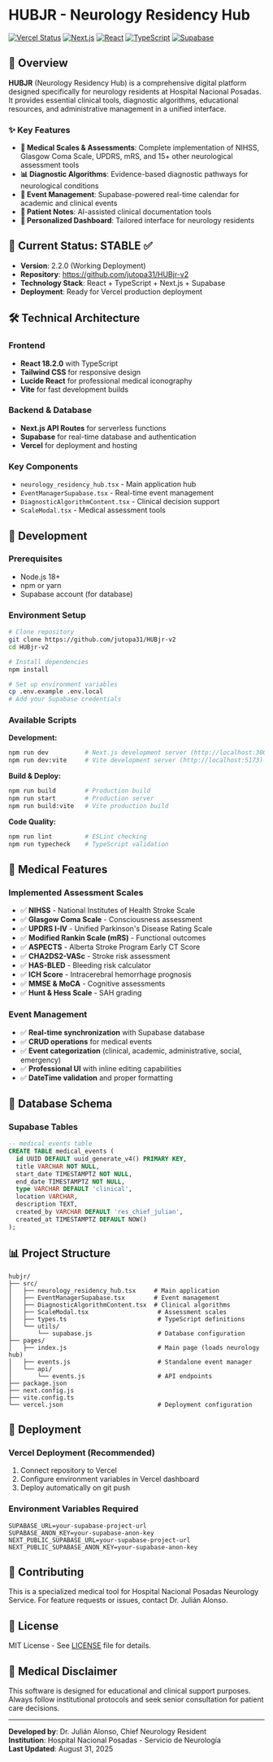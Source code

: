 # HUBJR - Neurology Residency Hub

[![Vercel Status](https://img.shields.io/badge/Vercel-Deployed-brightgreen)](https://github.com/jutopa31/HUBjr-v2)
[![Next.js](https://img.shields.io/badge/Next.js-14.2.31-blue)](https://nextjs.org/)
[![React](https://img.shields.io/badge/React-18.2.0-61DAFB)](https://reactjs.org/)
[![TypeScript](https://img.shields.io/badge/TypeScript-5.2.2-3178C6)](https://www.typescriptlang.org/)
[![Supabase](https://img.shields.io/badge/Supabase-Database-3ECF8E)](https://supabase.com/)

## 🏥 Overview

**HUBJR** (Neurology Residency Hub) is a comprehensive digital platform designed specifically for neurology residents at Hospital Nacional Posadas. It provides essential clinical tools, diagnostic algorithms, educational resources, and administrative management in a unified interface.

### ✨ Key Features

- **🧠 Medical Scales & Assessments**: Complete implementation of NIHSS, Glasgow Coma Scale, UPDRS, mRS, and 15+ other neurological assessment tools
- **📊 Diagnostic Algorithms**: Evidence-based diagnostic pathways for neurological conditions
- **📅 Event Management**: Supabase-powered real-time calendar for academic and clinical events
- **📝 Patient Notes**: AI-assisted clinical documentation tools
- **🎯 Personalized Dashboard**: Tailored interface for neurology residents

## 🚀 Current Status: STABLE ✅

- **Version**: 2.2.0 (Working Deployment)
- **Repository**: https://github.com/jutopa31/HUBjr-v2
- **Technology Stack**: React + TypeScript + Next.js + Supabase
- **Deployment**: Ready for Vercel production deployment

## 🛠️ Technical Architecture

### Frontend
- **React 18.2.0** with TypeScript
- **Tailwind CSS** for responsive design
- **Lucide React** for professional medical iconography
- **Vite** for fast development builds

### Backend & Database
- **Next.js API Routes** for serverless functions
- **Supabase** for real-time database and authentication
- **Vercel** for deployment and hosting

### Key Components
- `neurology_residency_hub.tsx` - Main application hub
- `EventManagerSupabase.tsx` - Real-time event management
- `DiagnosticAlgorithmContent.tsx` - Clinical decision support
- `ScaleModal.tsx` - Medical assessment tools

## 🔧 Development

### Prerequisites
- Node.js 18+ 
- npm or yarn
- Supabase account (for database)

### Environment Setup
```bash
# Clone repository
git clone https://github.com/jutopa31/HUBjr-v2
cd HUBjr-v2

# Install dependencies
npm install

# Set up environment variables
cp .env.example .env.local
# Add your Supabase credentials
```

### Available Scripts

**Development:**
```bash
npm run dev          # Next.js development server (http://localhost:3000)
npm run dev:vite     # Vite development server (http://localhost:5173)
```

**Build & Deploy:**
```bash
npm run build        # Production build
npm run start        # Production server
npm run build:vite   # Vite production build
```

**Code Quality:**
```bash
npm run lint         # ESLint checking
npm run typecheck    # TypeScript validation
```

## 🏥 Medical Features

### Implemented Assessment Scales
- ✅ **NIHSS** - National Institutes of Health Stroke Scale
- ✅ **Glasgow Coma Scale** - Consciousness assessment
- ✅ **UPDRS I-IV** - Unified Parkinson's Disease Rating Scale
- ✅ **Modified Rankin Scale (mRS)** - Functional outcomes
- ✅ **ASPECTS** - Alberta Stroke Program Early CT Score
- ✅ **CHA2DS2-VASc** - Stroke risk assessment
- ✅ **HAS-BLED** - Bleeding risk calculator
- ✅ **ICH Score** - Intracerebral hemorrhage prognosis
- ✅ **MMSE & MoCA** - Cognitive assessments
- ✅ **Hunt & Hess Scale** - SAH grading

### Event Management
- ✅ **Real-time synchronization** with Supabase database
- ✅ **CRUD operations** for medical events
- ✅ **Event categorization** (clinical, academic, administrative, social, emergency)
- ✅ **Professional UI** with inline editing capabilities
- ✅ **DateTime validation** and proper formatting

## 🔐 Database Schema

### Supabase Tables
```sql
-- medical_events table
CREATE TABLE medical_events (
  id UUID DEFAULT uuid_generate_v4() PRIMARY KEY,
  title VARCHAR NOT NULL,
  start_date TIMESTAMPTZ NOT NULL,
  end_date TIMESTAMPTZ NOT NULL,
  type VARCHAR DEFAULT 'clinical',
  location VARCHAR,
  description TEXT,
  created_by VARCHAR DEFAULT 'res_chief_julian',
  created_at TIMESTAMPTZ DEFAULT NOW()
);
```

## 📊 Project Structure

```
hubjr/
├── src/
│   ├── neurology_residency_hub.tsx     # Main application
│   ├── EventManagerSupabase.tsx        # Event management
│   ├── DiagnosticAlgorithmContent.tsx  # Clinical algorithms
│   ├── ScaleModal.tsx                   # Assessment scales
│   ├── types.ts                         # TypeScript definitions
│   └── utils/
│       └── supabase.js                  # Database configuration
├── pages/
│   ├── index.js                         # Main page (loads neurology hub)
│   ├── events.js                        # Standalone event manager
│   └── api/
│       └── events.js                    # API endpoints
├── package.json
├── next.config.js
├── vite.config.ts
└── vercel.json                          # Deployment configuration
```

## 🚀 Deployment

### Vercel Deployment (Recommended)
1. Connect repository to Vercel
2. Configure environment variables in Vercel dashboard
3. Deploy automatically on git push

### Environment Variables Required
```env
SUPABASE_URL=your-supabase-project-url
SUPABASE_ANON_KEY=your-supabase-anon-key
NEXT_PUBLIC_SUPABASE_URL=your-supabase-project-url
NEXT_PUBLIC_SUPABASE_ANON_KEY=your-supabase-anon-key
```

## 👥 Contributing

This is a specialized medical tool for Hospital Nacional Posadas Neurology Service. For feature requests or issues, contact Dr. Julián Alonso.

## 📄 License

MIT License - See [LICENSE](LICENSE) file for details.

## 🏥 Medical Disclaimer

This software is designed for educational and clinical support purposes. Always follow institutional protocols and seek senior consultation for patient care decisions.

---

**Developed by**: Dr. Julián Alonso, Chief Neurology Resident  
**Institution**: Hospital Nacional Posadas - Servicio de Neurología  
**Last Updated**: August 31, 2025